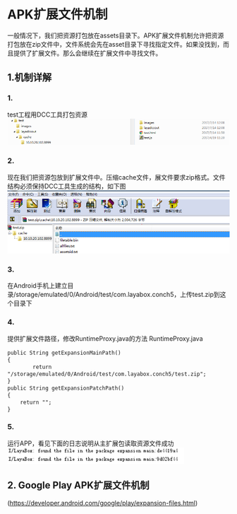 # APK扩展文件机制
一般情况下，我们把资源打包放在assets目录下。APK扩展文件机制允许把资源打包放在zip文件中，文件系统会先在asset目录下寻找指定文件。如果没找到，而且提供了扩展文件。那么会继续在扩展文件中寻找文件。
## 1.机制详解
### 1.
test工程用DCC工具打包资源  
![图1](img/1.png)    
### 2.  
现在我们把资源包放到扩展文件中。压缩cache文件，展文件要求zip格式。文件结构必须保持DCC工具生成的结构，如下图
![图1](img/2.png)  
### 3. 
在Android手机上建立目录/storage/emulated/0/Android/test/com.layabox.conch5，上传test.zip到这个目录下
### 4. 
提供扩展文件路径，修改RuntimeProxy.java的方法
RuntimeProxy.java
```   
public String getExpansionMainPath()
{
        return "/storage/emulated/0/Android/test/com.layabox.conch5/test.zip";
}
public String getExpansionPatchPath()
{
    return "";
} 
```
### 5. 
运行APP，看见下面的日志说明从主扩展包读取资源文件成功
![图1](img/3.png)  
## 2. Google Play APK扩展文件机制
(https://developer.android.com/google/play/expansion-files.html)
